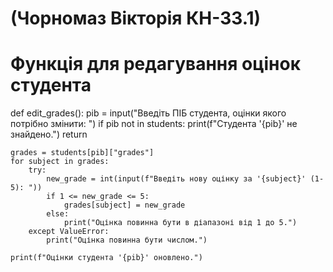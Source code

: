 # (Чорномаз Вікторія КН-33.1)
# Функція для редагування оцінок студента
def edit_grades():
    pib = input("Введіть ПІБ студента, оцінки якого потрібно змінити: ")
    if pib not in students:
        print(f"Студента '{pib}' не знайдено.")
        return

    grades = students[pib]["grades"]
    for subject in grades:
        try:
            new_grade = int(input(f"Введіть нову оцінку за '{subject}' (1-5): "))
            if 1 <= new_grade <= 5:
                grades[subject] = new_grade
            else:
                print("Оцінка повинна бути в діапазоні від 1 до 5.")
        except ValueError:
            print("Оцінка повинна бути числом.")

    print(f"Оцінки студента '{pib}' оновлено.")
